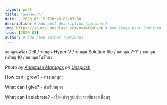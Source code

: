 ```yaml
---
layout: post
title: "เอาเครื่องกลับ"
date:   2020-03-19 T20:48:02+07:00
description: # Add post description (optional)
img: https://source.unsplash.com/ovoXAXuCsdA # Add image post (optional)
tags: [2020-03]
author: # Add name author (optional)
---
```

ขอบคุณเครื่อง Dell / ขอบคุณ Hyper-V / ขอบคุณ Solution file / ขอบคุณ 7-11 / ขอบคุณเหรียญ 10 / ขอบคุณวันซักผ้า

*Photo by [Anastase Maragos](https://unsplash.com/@visualsbyroyalz) on [Unsplash](https://unsplash.com)*

<i class="fa fa-child" style="color:plum"></i>

How can I grow? - ทำงานสนุกๆ

What can I give? - ทำเว็บสนุกๆ

What can I celebrate? - เรื่องเก่าๆ รูปเก่าๆ รอยยิ้มของเพื่อนๆ
